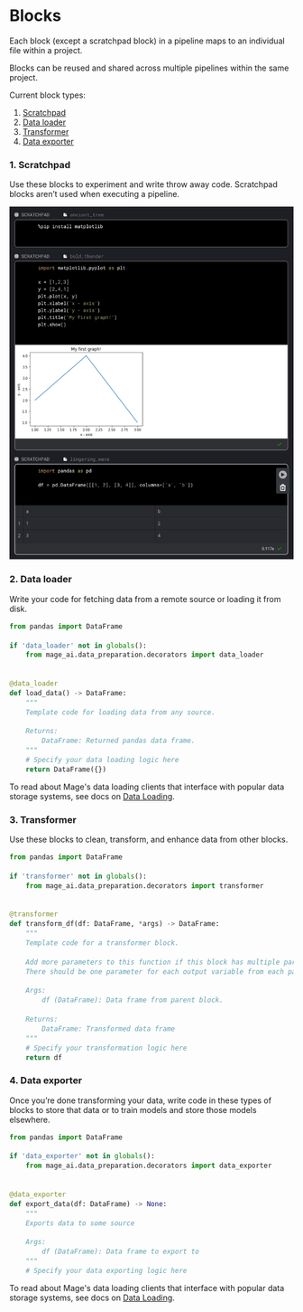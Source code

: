 # Blocks

Each block (except a scratchpad block) in a pipeline maps to an individual file within a project.

Blocks can be reused and shared across multiple pipelines within the same project.

Current block types:

1. [Scratchpad](#1-scratchpad)
1. [Data loader](#2-data-loader)
1. [Transformer](#3-transformer)
1. [Data exporter](#4-data-exporter)

### 1. Scratchpad

Use these blocks to experiment and write throw away code.
Scratchpad blocks aren’t used when executing a pipeline.

<img
  alt="Scratchpad"
  src="../../media/scratchpad.png"
/>

### 2. Data loader

Write your code for fetching data from a remote source or loading it from disk.

```python
from pandas import DataFrame

if 'data_loader' not in globals():
    from mage_ai.data_preparation.decorators import data_loader


@data_loader
def load_data() -> DataFrame:
    """
    Template code for loading data from any source.

    Returns:
        DataFrame: Returned pandas data frame.
    """
    # Specify your data loading logic here
    return DataFrame({})
```

To read about Mage's data loading clients that interface with popular data storage systems, see docs on [Data Loading](./data_loading.md).

### 3. Transformer

Use these blocks to clean, transform, and enhance data from other blocks.

```python
from pandas import DataFrame

if 'transformer' not in globals():
    from mage_ai.data_preparation.decorators import transformer


@transformer
def transform_df(df: DataFrame, *args) -> DataFrame:
    """
    Template code for a transformer block.

    Add more parameters to this function if this block has multiple parent blocks.
    There should be one parameter for each output variable from each parent block.

    Args:
        df (DataFrame): Data frame from parent block.

    Returns:
        DataFrame: Transformed data frame
    """
    # Specify your transformation logic here
    return df
```

### 4. Data exporter

Once you’re done transforming your data, write code in these types of blocks to store that data or
to train models and store those models elsewhere.

```python
from pandas import DataFrame

if 'data_exporter' not in globals():
    from mage_ai.data_preparation.decorators import data_exporter


@data_exporter
def export_data(df: DataFrame) -> None:
    """
    Exports data to some source

    Args:
        df (DataFrame): Data frame to export to
    """
    # Specify your data exporting logic here
```

To read about Mage's data loading clients that interface with popular data storage systems, see docs on [Data Loading](./data_loading.md).
